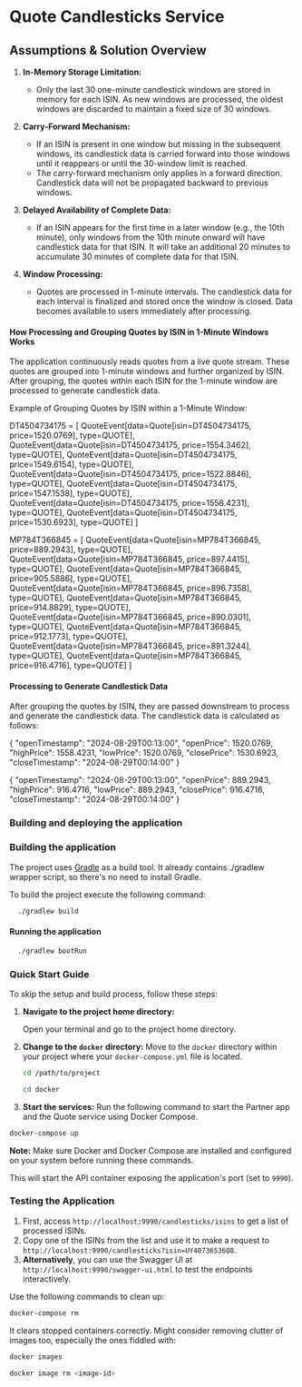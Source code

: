 # Quote Candlesticks Service


## Assumptions & Solution Overview

1. **In-Memory Storage Limitation:**
   - Only the last 30 one-minute candlestick windows are stored in memory for each ISIN. As new windows are processed, the oldest windows are discarded to maintain a fixed size of 30 windows.

2. **Carry-Forward Mechanism:**
   - If an ISIN is present in one window but missing in the subsequent windows, its candlestick data is carried forward into those windows until it reappears or until the 30-window limit is reached.
   - The carry-forward mechanism only applies in a forward direction. Candlestick data will not be propagated backward to previous windows.

3. **Delayed Availability of Complete Data:**
   - If an ISIN appears for the first time in a later window (e.g., the 10th minute), only windows from the 10th minute onward will have candlestick data for that ISIN. It will take an additional 20 minutes to accumulate 30 minutes of complete data for that ISIN.

4. **Window Processing:**
   - Quotes are processed in 1-minute intervals. The candlestick data for each interval is finalized and stored once the window is closed. Data becomes available to users immediately after processing.
  
#### How Processing and Grouping Quotes by ISIN in 1-Minute Windows Works

The application continuously reads quotes from a live quote stream. These quotes are grouped into 1-minute windows and further organized by ISIN. After grouping, the quotes within each ISIN for the 1-minute window are processed to generate candlestick data.


Example of Grouping Quotes by ISIN within a 1-Minute Window:

DT4504734175 = [  QuoteEvent[data=Quote[isin=DT4504734175, price=1520.0769], type=QUOTE],
  QuoteEvent[data=Quote[isin=DT4504734175, price=1554.3462], type=QUOTE],
  QuoteEvent[data=Quote[isin=DT4504734175, price=1549.6154], type=QUOTE],
  QuoteEvent[data=Quote[isin=DT4504734175, price=1522.8846], type=QUOTE],
  QuoteEvent[data=Quote[isin=DT4504734175, price=1547.1538], type=QUOTE],
  QuoteEvent[data=Quote[isin=DT4504734175, price=1558.4231], type=QUOTE],
  QuoteEvent[data=Quote[isin=DT4504734175, price=1530.6923], type=QUOTE]
]

MP784T366845 = [  QuoteEvent[data=Quote[isin=MP784T366845, price=889.2943], type=QUOTE],
  QuoteEvent[data=Quote[isin=MP784T366845, price=897.4415], type=QUOTE],
  QuoteEvent[data=Quote[isin=MP784T366845, price=905.5886], type=QUOTE],
  QuoteEvent[data=Quote[isin=MP784T366845, price=896.7358], type=QUOTE],
  QuoteEvent[data=Quote[isin=MP784T366845, price=914.8829], type=QUOTE],
  QuoteEvent[data=Quote[isin=MP784T366845, price=890.0301], type=QUOTE],
  QuoteEvent[data=Quote[isin=MP784T366845, price=912.1773], type=QUOTE],
  QuoteEvent[data=Quote[isin=MP784T366845, price=891.3244], type=QUOTE],
  QuoteEvent[data=Quote[isin=MP784T366845, price=916.4716], type=QUOTE]
]

#### Processing to Generate Candlestick Data
After grouping the quotes by ISIN, they are passed downstream to process and generate the candlestick data. The candlestick data is calculated as follows:

{
  "openTimestamp": "2024-08-29T00:13:00",
  "openPrice": 1520.0769,
  "highPrice": 1558.4231,
  "lowPrice": 1520.0769,
  "closePrice": 1530.6923,
  "closeTimestamp": "2024-08-29T00:14:00"
}

{
  "openTimestamp": "2024-08-29T00:13:00",
  "openPrice": 889.2943,
  "highPrice": 916.4716,
  "lowPrice": 889.2943,
  "closePrice": 916.4716,
  "closeTimestamp": "2024-08-29T00:14:00"
}

### Building and deploying the application



### Building the application

The project uses [Gradle](https://gradle.org/) as a build tool. It already contains ./gradlew wrapper script, so there's no need to install Gradle.

To build the project execute the following command:

```bash
  ./gradlew build
```

#### Running the application

```bash
  ./gradlew bootRun
```


### Quick Start Guide

To skip the setup and build process, follow these steps:

1. **Navigate to the project home directory:**

   Open your terminal and go to the project home directory.

2. **Change to the `docker` directory:**
   Move to the `docker` directory within your project where your `docker-compose.yml` file is located.

   ```bash
   cd /path/to/project
   ```
   
   ```bash
   cd docker
   ```
3. **Start the services:**
   Run the following command to start the Partner app and the Quote service using Docker Compose.


  ```bash
  docker-compose up
  ```

**Note:** Make sure Docker and Docker Compose are installed and configured on your system before running these commands.


This will start the API container exposing the application's port
(set to `9990`).

### Testing the Application

1. First, access `http://localhost:9990/candlesticks/isins` to get a list of processed ISINs.
2. Copy one of the ISINs from the list and use it to make a request to `http://localhost:9990/candlesticks?isin=UY40736536O8`.
3. **Alternatively**, you can use the Swagger UI at `http://localhost:9990/swagger-ui.html` to test the endpoints interactively.

Use the following commands to clean up:

```bash
docker-compose rm
```

It clears stopped containers correctly. Might consider removing clutter of images too, especially the ones fiddled with:

```bash
docker images

docker image rm <image-id>
```
